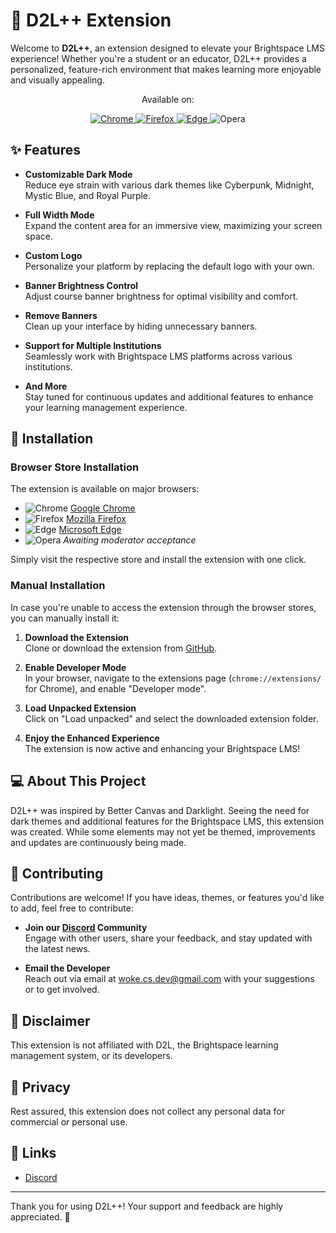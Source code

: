 # 🎨 D2L++ Extension

Welcome to **D2L++**, an extension designed to elevate your Brightspace LMS experience! Whether you're a student or an educator, D2L++ provides a personalized, feature-rich environment that makes learning more enjoyable and visually appealing.

<p align="center">
  Available on:
</p>

<p align="center">
  <a href="https://chromewebstore.google.com/detail/d2l++/ldfpkhphkekoooibkdphjpdcmckbhpha?hl=en&authuser=0">
    <img src="https://img.shields.io/badge/Chrome-4285F4?style=for-the-badge&logo=google-chrome&logoColor=white" alt="Chrome">
  </a>
  <a href="https://addons.mozilla.org/en-CA/firefox/addon/d2lpp/?utm_source=addons.mozilla.org&utm_medium=referral&utm_content=search">
    <img src="https://img.shields.io/badge/Firefox-FF7139?style=for-the-badge&logo=firefox-browser&logoColor=white" alt="Firefox">
  </a>
  <a href="https://chromewebstore.google.com/detail/d2l++/ldfpkhphkekoooibkdphjpdcmckbhpha?hl=en&authuser=0">
    <img src="https://img.shields.io/badge/Edge-0078D7?style=for-the-badge&logo=microsoft-edge&logoColor=white" alt="Edge">
  </a>
  <img src="https://img.shields.io/badge/Opera-FF1B2D?style=for-the-badge&logo=opera&logoColor=white" alt="Opera">
</p>

## ✨ Features

- **Customizable Dark Mode**  
  Reduce eye strain with various dark themes like Cyberpunk, Midnight, Mystic Blue, and Royal Purple.

- **Full Width Mode**  
  Expand the content area for an immersive view, maximizing your screen space.

- **Custom Logo**  
  Personalize your platform by replacing the default logo with your own.

- **Banner Brightness Control**  
  Adjust course banner brightness for optimal visibility and comfort.

- **Remove Banners**  
  Clean up your interface by hiding unnecessary banners.

- **Support for Multiple Institutions**  
  Seamlessly work with Brightspace LMS platforms across various institutions.

- **And More**  
  Stay tuned for continuous updates and additional features to enhance your learning management experience.

## 🚀 Installation

### Browser Store Installation

The extension is available on major browsers:
- ![Chrome](https://img.shields.io/badge/Chrome-4285F4?style=for-the-badge&logo=google-chrome&logoColor=white) [Google Chrome](https://chromewebstore.google.com/detail/d2l++/ldfpkhphkekoooibkdphjpdcmckbhpha?hl=en&authuser=0)
- ![Firefox](https://img.shields.io/badge/Firefox-FF7139?style=for-the-badge&logo=firefox-browser&logoColor=white) [Mozilla Firefox](https://addons.mozilla.org/en-CA/firefox/addon/d2lpp/?utm_source=addons.mozilla.org&utm_medium=referral&utm_content=search)
- ![Edge](https://img.shields.io/badge/Edge-0078D7?style=for-the-badge&logo=microsoft-edge&logoColor=white) [Microsoft Edge](https://chromewebstore.google.com/detail/d2l++/ldfpkhphkekoooibkdphjpdcmckbhpha?hl=en&authuser=0)
- ![Opera](https://img.shields.io/badge/Opera-FF1B2D?style=for-the-badge&logo=opera&logoColor=white) *Awaiting moderator acceptance*

Simply visit the respective store and install the extension with one click.

### Manual Installation

In case you're unable to access the extension through the browser stores, you can manually install it:

1. **Download the Extension**  
   Clone or download the extension from [GitHub](#).

2. **Enable Developer Mode**  
   In your browser, navigate to the extensions page (`chrome://extensions/` for Chrome), and enable "Developer mode".

3. **Load Unpacked Extension**  
   Click on "Load unpacked" and select the downloaded extension folder.

4. **Enjoy the Enhanced Experience**  
   The extension is now active and enhancing your Brightspace LMS!

## 💻 About This Project

D2L++ was inspired by Better Canvas and Darklight. Seeing the need for dark themes and additional features for the Brightspace LMS, this extension was created. While some elements may not yet be themed, improvements and updates are continuously being made.

## 👥 Contributing

Contributions are welcome! If you have ideas, themes, or features you'd like to add, feel free to contribute:

- **Join our [Discord](https://discord.gg/7dFmcn9HKc) Community**  
  Engage with other users, share your feedback, and stay updated with the latest news.

- **Email the Developer**  
  Reach out via email at woke.cs.dev@gmail.com with your suggestions or to get involved.

## 📜 Disclaimer

This extension is not affiliated with D2L, the Brightspace learning management system, or its developers.

## 🔐 Privacy

Rest assured, this extension does not collect any personal data for commercial or personal use.

## 📝 Links


- [Discord](https://discord.gg/7dFmcn9HKc)


---

Thank you for using D2L++! Your support and feedback are highly appreciated. 🚀
